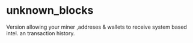 # unknown_blocks
Version allowing your miner ,addreses &amp; wallets to receive system based intel.  an transaction history. 

